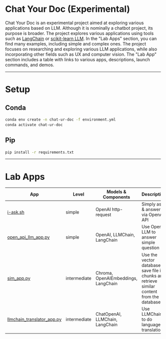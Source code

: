 Chat Your Doc (Experimental)
=============

Chat Your Doc is an experimental project aimed at exploring various applications based on LLM. Although it is nominally a chatbot project, its purpose is broader. The project explores various applications using tools such as [LangChain](https://www.langchain.com/) or [scikit-learn LLM](https://github.com/iryna-kondr/scikit-llm). In the "Lab Apps" section, you can find many examples, including simple and complex ones. The project focuses on researching and exploring various LLM applications, while also incorporating other fields such as UX and computer vision. The "Lab App" section includes a table with links to various apps, descriptions, launch commands, and demos.

----
# Setup

## Conda

```bash
conda env create -n chat-ur-doc -f environment.yml
conda activate chat-ur-doc
```

## Pip

```bash
pip install -r requirements.txt
``` 
----

# Lab Apps

| App | Level| Models & Components|Description | Launch | Demo |
| --- | --- |--- |--- | --- | --- |
| [i-ask.sh](simple/i-ask.sh)  |simple|OpenAI http-request| Simply ask & answer via OpenAI API | `i-ask.sh "Who is Joe Biden?"` | ![](assets/screens/i-ask.gif) | 
| [open_api_llm_app.py](simple/open_api_llm_app.py)  |simple|OpenAI, LLMChain, LangChain| Use OpenAI LLM to answer simple question | `streamlit run simple/open_api_llm_app.py --server.port 8001 --server.enableCORS false` | ![](assets/screens/open_api_llm_app.gif) | 
| [sim_app.py](intermediate/sim_app.py)  |intermediate|Chroma, OpenAIEmbeddings, LangChain| Use the vector database to save file in chunks and retrieve similar content from the database | `streamlit run intermediate/sim_app.py --server.port 8002 --server.enableCORS false` | ![](assets/screens/sim_app.gif) | 
| [llmchain_translator_app.py](intermediate/llmchain_translator_app.py)  |intermediate|ChatOpenAI, LLMChain, LangChain| Use LLMChain to do language translation | `streamlit run intermediate/llmchain_translator_app.py --server.port 8003 --server.enableCORS false` | ![](assets/screens/llmchain_translator_app.gif)  ![](assets/guide/llmchain_translator_app.png) | 
